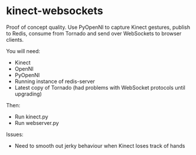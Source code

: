 kinect-websockets
=================

Proof of concept quality. Use PyOpenNI to capture Kinect gestures, publish to Redis, consume from Tornado and send over WebSockets to browser clients.

You will need:

* Kinect
* OpenNI
* PyOpenNI
* Running instance of redis-server
* Latest copy of Tornado (had problems with WebSocket protocols until upgrading)

Then:

* Run kinect.py
* Run webserver.py


Issues: 

* Need to smooth out jerky behaviour when Kinect loses track of hands
